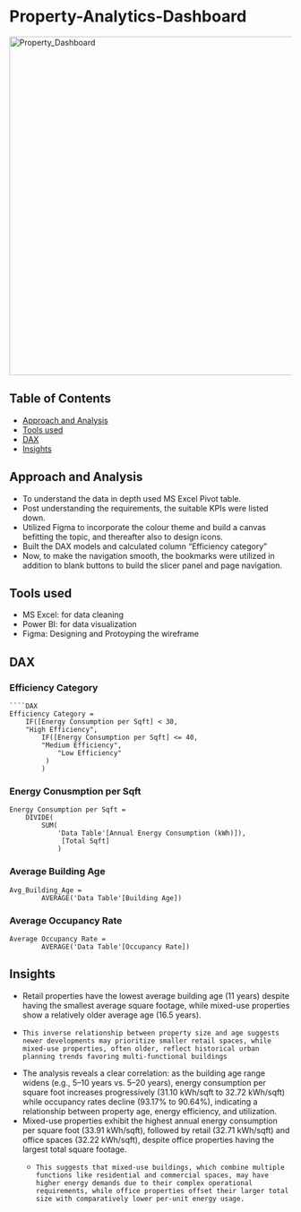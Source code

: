# Property-Analytics-Dashboard

<img width="605" alt="Property_Dashboard" src="https://github.com/user-attachments/assets/138d9823-056a-46e8-acdc-5aa92b8ca82f" />

## Table of Contents
- [Approach and Analysis](#approach-and-analysis)
- [Tools used](#tools-used)
- [DAX](backend)
- [Insights](Insights)

## Approach and Analysis
- To understand the data in depth used MS Excel Pivot table.
- Post understanding the requirements, the suitable KPIs were listed down.
- Utilized Figma to incorporate the colour theme and build a canvas befitting the topic, and thereafter also to design icons.
- Built the DAX models and calculated column “Efficiency category”
- Now, to make the navigation smooth, the bookmarks were utilized in addition to blank buttons to build the slicer panel and page navigation.


## Tools used
- MS Excel: for data cleaning
- Power BI: for data visualization
- Figma: Designing and Protoyping the wireframe

## DAX

### Efficiency Category
    ````DAX
    Efficiency Category = 
        IF([Energy Consumption per Sqft] < 30,
        "High Efficiency",
            IF([Energy Consumption per Sqft] <= 40,
            "Medium Efficiency",
                "Low Efficiency"
             )
            )

### Energy Conusmption per Sqft
    Energy Consumption per Sqft = 
        DIVIDE(
            SUM(
                'Data Table'[Annual Energy Consumption (kWh)]),
                 [Total Sqft]
                )

### Average Building Age
    Avg_Building_Age = 
            AVERAGE('Data Table'[Building Age])

### Average Occupancy Rate
    Average Occupancy Rate = 
            AVERAGE('Data Table'[Occupancy Rate])

            
## Insights
- Retail properties have the lowest average building age (11 years) despite having the smallest average square footage, while mixed-use properties show a relatively older average age (16.5 years).
-     This inverse relationship between property size and age suggests newer developments may prioritize smaller retail spaces, while mixed-use properties, often older, reflect historical urban planning trends favoring multi-functional buildings
  
- The analysis reveals a clear correlation: as the building age range widens (e.g., 5–10 years vs. 5–20 years), energy consumption per square foot increases progressively (31.10 kWh/sqft to 32.72 kWh/sqft) while occupancy rates decline (93.17% to 90.64%), indicating a relationship between property age, energy efficiency, and utilization.
- Mixed-use properties exhibit the highest annual energy consumption per square foot (33.91 kWh/sqft), followed by retail (32.71 kWh/sqft) and office spaces (32.22 kWh/sqft), despite office properties having the largest total square footage.
  -     This suggests that mixed-use buildings, which combine multiple functions like residential and commercial spaces, may have higher energy demands due to their complex operational requirements, while office properties offset their larger total size with comparatively lower per-unit energy usage.




